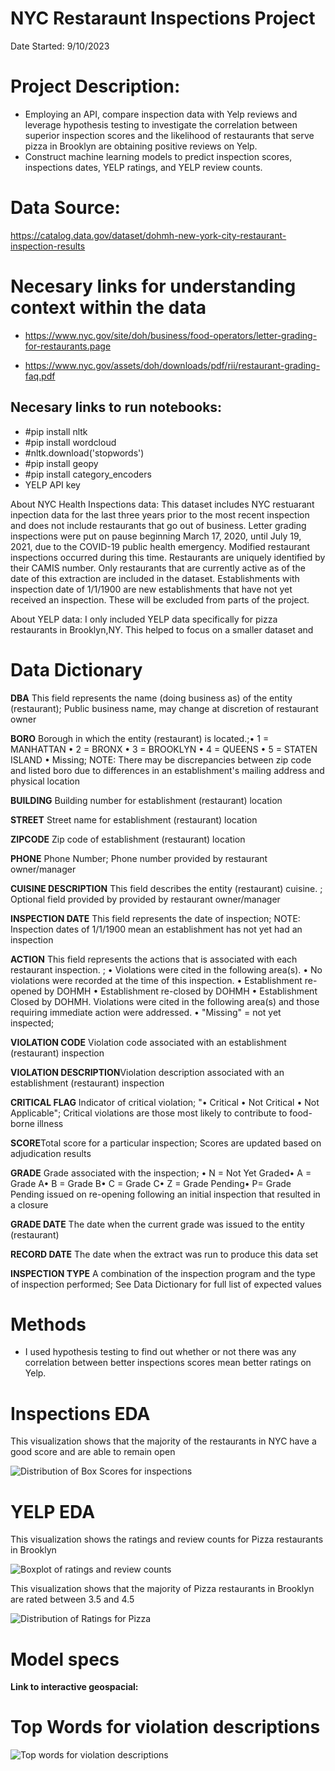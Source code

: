 # NYC Restaraunt Inspections Project

Date Started: 9/10/2023

# **Project Description:**

- Employing an API, compare inspection data with Yelp reviews and leverage hypothesis testing to investigate the correlation between superior inspection scores and the likelihood of restaurants that serve pizza in Brooklyn are obtaining positive reviews on Yelp.
- Construct machine learning models to predict inspection scores, inspections dates, YELP ratings,  and YELP review counts.

# **Data Source:**

https://catalog.data.gov/dataset/dohmh-new-york-city-restaurant-inspection-results

# **Necesary links for understanding context within the data**

- https://www.nyc.gov/site/doh/business/food-operators/letter-grading-for-restaurants.page

- https://www.nyc.gov/assets/doh/downloads/pdf/rii/restaurant-grading-faq.pdf


## **Necesary links to run notebooks:**

- #pip install nltk
- #pip install wordcloud
- #nltk.download('stopwords')
- #pip install geopy
- #pip install category_encoders
- YELP API key

About NYC Health Inspections data: 
This dataset includes NYC restuarant inpection data for the last three years prior to the most recent inspection and does not include restaurants that go out of business. Letter grading inspections were put on pause beginning March 17, 2020, until July 19, 2021, due to the COVID-19 public health emergency. Modified restaurant inspections occurred during this time. Restaurants are uniquely identified by their CAMIS number. Only restaurants that are currently active as of the date of this extraction are included in the dataset. Establishments with inspection date of 1/1/1900 are new establishments that have not yet received an inspection. These will be excluded from parts of the project.

About YELP data:
I only included YELP data specifically for pizza restaurants in Brooklyn,NY. This helped to focus on a smaller dataset and 


# **Data Dictionary**

**DBA**	This field represents the name (doing business as) of the entity (restaurant); Public business name, may change at discretion of restaurant owner

**BORO**	Borough in which the entity (restaurant) is located.;• 1 = MANHATTAN • 2 = BRONX • 3 = BROOKLYN • 4 = QUEENS • 5 = STATEN ISLAND • Missing; NOTE: There may be discrepancies between zip code and listed boro due to differences in an establishment's mailing address and physical location

**BUILDING**  Building number for establishment (restaurant) location

**STREET**	Street name for establishment (restaurant) location

**ZIPCODE**	Zip code of establishment (restaurant) location

**PHONE**	Phone Number; Phone number provided by restaurant owner/manager

**CUISINE DESCRIPTION**	This field describes the entity (restaurant) cuisine. ; Optional field provided by provided by restaurant owner/manager

**INSPECTION DATE**	This field represents the date of inspection; NOTE: Inspection dates of 1/1/1900 mean an establishment has not yet had an inspection

**ACTION**	This field represents the actions that is associated with each restaurant inspection. ; • Violations were cited in the following area(s). • No violations were recorded at the time of this inspection. • Establishment re-opened by DOHMH • Establishment re-closed by DOHMH • Establishment Closed by DOHMH. Violations were cited in the following area(s) and those requiring immediate action were addressed. • "Missing" = not yet inspected;

**VIOLATION CODE**	Violation code associated with an establishment (restaurant) inspection

**VIOLATION DESCRIPTION**Violation description associated with an establishment (restaurant) inspection

**CRITICAL FLAG**	Indicator of critical violation; "• Critical • Not Critical • Not Applicable"; Critical violations are those most likely to contribute to food-borne illness

**SCORE**Total score for a particular inspection; Scores are updated based on adjudication results

**GRADE**	Grade associated with the inspection; • N = Not Yet Graded• A = Grade A• B = Grade B• C = Grade C• Z = Grade Pending• P= Grade Pending issued on re-opening following an initial inspection that resulted in a closure

**GRADE DATE**	The date when the current grade was issued to the entity (restaurant)

**RECORD DATE**	The date when the extract was run to produce this data set

**INSPECTION TYPE** A combination of the inspection program and the type of inspection performed; See Data Dictionary for full list of expected values


# **Methods**

- I used hypothesis testing to find out whether or not there was any correlation between better inspections scores mean better ratings on Yelp.


# **Inspections EDA**
This visualization shows that the majority of the restaurants in NYC have a good score and are able to remain open

![Distribution of Box Scores for inspections](https://github.com/JoeBwonKenobi/NYCRestarauntInspections/assets/117705408/53c31b9b-b282-431a-81f9-1e7a8221b24d)


# **YELP EDA**

This visualization shows the ratings and review counts for Pizza restaurants in Brooklyn

![Boxplot of ratings and review counts](https://github.com/JoeBwonKenobi/NYCRestarauntInspections/assets/117705408/75ed7392-6887-48f1-982d-e4e1dd270f2c)

This visualization shows that the majority of Pizza restaurants in Brooklyn are rated between 3.5 and 4.5

![Distribution of Ratings for Pizza](https://github.com/JoeBwonKenobi/NYCRestarauntInspections/assets/117705408/76a12cff-936f-4670-ba48-9e6f0ab7db0a)

# **Model specs**

**Link to interactive geospacial:**

# **Top Words for violation descriptions**
![Top words for violation descriptions](https://github.com/JoeBwonKenobi/NYCRestarauntInspections/assets/117705408/624196ad-9e9f-446d-ac1a-24a6e793254a)
